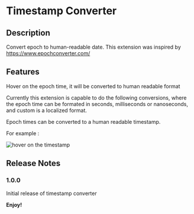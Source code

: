 # Timestamp Converter

## Description

Convert epoch to human-readable date.
This extension was inspired by https://www.epochconverter.com/

## Features

Hover on the epoch time, it will be converted to human readable format

Currently this extension is capable to do the following conversions, where the epoch time can be formated in seconds, milliseconds or nanoseconds, and custom is a localized format.

Epoch times can be converted to a human readable timestamp.

For example :

![hover on the timestamp](example.JPG)




## Release Notes


### 1.0.0

Initial release of timestamp converter




**Enjoy!**
